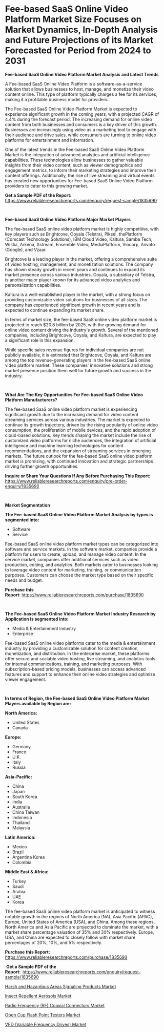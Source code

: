 <p><h1>Fee-based SaaS Online Video Platform Market Size Focuses on Market Dynamics, In-Depth Analysis and Future Projections of its Market Forecasted for Period from 2024 to 2031</h1></p><p><strong>Fee-based SaaS Online Video Platform Market Analysis and Latest Trends</strong></p>
<p><p>A Fee-based SaaS Online Video Platform is a software-as-a-service solution that allows businesses to host, manage, and monetize their video content online. This type of platform typically charges a fee for its services, making it a profitable business model for providers.</p><p>The Fee-based SaaS Online Video Platform Market is expected to experience significant growth in the coming years, with a projected CAGR of 4.4% during the forecast period. The increasing demand for online video content from both businesses and consumers is a key driver of this growth. Businesses are increasingly using video as a marketing tool to engage with their audience and drive sales, while consumers are turning to online video platforms for entertainment and information.</p><p>One of the latest trends in the Fee-based SaaS Online Video Platform Market is the integration of advanced analytics and artificial intelligence capabilities. These technologies allow businesses to gather valuable insights from their video content, such as viewer demographics and engagement metrics, to inform their marketing strategies and improve their content offerings. Additionally, the rise of live streaming and virtual events has created new opportunities for Fee-based SaaS Online Video Platform providers to cater to this growing market.</p></p>
<p><strong>Get a Sample PDF of the Report:&nbsp;</strong> <a href="https://www.reliableresearchreports.com/enquiry/request-sample/1835690">https://www.reliableresearchreports.com/enquiry/request-sample/1835690</a></p>
<p>&nbsp;</p>
<p><strong>Fee-based SaaS Online Video Platform Major Market Players</strong></p>
<p><p>The fee-based SaaS online video platform market is highly competitive, with key players such as Brightcove, Ooyala (Telstra), Piksel, thePlatform (Comcast Technology Solutions), IBM Cloud Video, Kaltura, Samba Tech, Wistia, Arkena, Xstream, Ensemble Video, MediaPlatform, Viocorp, Anvato (Google), and Vzaar. </p><p>Brightcove is a leading player in the market, offering a comprehensive suite of video hosting, management, and monetization solutions. The company has shown steady growth in recent years and continues to expand its market presence across various industries. Ooyala, a subsidiary of Telstra, is another major player known for its advanced video analytics and personalization capabilities. </p><p>Kaltura is a well-established player in the market, with a strong focus on providing customizable video solutions for businesses of all sizes. The company has experienced significant growth in recent years and is expected to continue expanding its market share. </p><p>In terms of market size, the fee-based SaaS online video platform market is projected to reach $20.8 billion by 2025, with the growing demand for online video content driving the industry's growth. Several of the mentioned companies, including Brightcove, Ooyala, and Kaltura, are expected to play a significant role in this expansion. </p><p>While specific sales revenue figures for individual companies are not publicly available, it is estimated that Brightcove, Ooyala, and Kaltura are among the top revenue-generating players in the fee-based SaaS online video platform market. These companies' innovative solutions and strong market presence position them well for future growth and success in the industry.</p></p>
<p>&nbsp;</p>
<p><strong>What Are The Key Opportunities For Fee-based SaaS Online Video Platform Manufacturers?</strong></p>
<p><p>The fee-based SaaS online video platform market is experiencing significant growth due to the increasing demand for video content streaming services across various industries. The market is expected to continue its growth trajectory, driven by the rising popularity of online video consumption, the proliferation of mobile devices, and the rapid adoption of cloud-based solutions. Key trends shaping the market include the rise of customized video platforms for niche audiences, the integration of artificial intelligence and machine learning technologies for content recommendations, and the expansion of streaming services in emerging markets. The future outlook for the fee-based SaaS online video platform market is promising, with continued innovation and strategic partnerships driving further growth opportunities.</p></p>
<p><strong>Inquire or Share Your Questions If Any Before Purchasing This Report:</strong> <a href="https://www.reliableresearchreports.com/enquiry/pre-order-enquiry/1835690">https://www.reliableresearchreports.com/enquiry/pre-order-enquiry/1835690</a></p>
<p>&nbsp;</p>
<p><strong>Market Segmentation</strong></p>
<p><strong>The Fee-based SaaS Online Video Platform Market Analysis by types is segmented into:</strong></p>
<p><ul><li>Software</li><li>Service</li></ul></p>
<p><p>Fee-based SaaS online video platform market types can be categorized into software and service markets. In the software market, companies provide a platform for users to create, upload, and manage video content. In the service market, companies offer additional services such as video production, editing, and analytics. Both markets cater to businesses looking to leverage video content for marketing, training, or communication purposes. Customers can choose the market type based on their specific needs and budget.</p></p>
<p><strong>Purchase this Report:&nbsp;</strong><a href="https://www.reliableresearchreports.com/purchase/1835690">https://www.reliableresearchreports.com/purchase/1835690</a></p>
<p>&nbsp;</p>
<p><strong>The Fee-based SaaS Online Video Platform Market Industry Research by Application is segmented into:</strong></p>
<p><ul><li>Media & Entertainment Industry</li><li>Enterprise</li></ul></p>
<p><p>Fee-based SaaS online video platforms cater to the media & entertainment industry by providing a customizable solution for content creation, monetization, and distribution. In the enterprise market, these platforms offer secure and scalable video hosting, live streaming, and analytics tools for internal communications, training, and marketing purposes. With subscription-based pricing models, businesses can access advanced features and support to enhance their online video strategies and optimize viewer engagement.</p></p>
<p>&nbsp;</p>
<p><strong>In terms of Region, the Fee-based SaaS Online Video Platform Market Players available by Region are:</strong></p>
<p>
    <p> <strong> North America: </strong>
        <ul>
            <li>United States</li>
            <li>Canada</li>
        </ul>
        </p> 
    <p> <strong> Europe: </strong>
        <ul>
            <li>Germany</li>
            <li>France</li>
            <li>U.K.</li>
            <li>Italy</li>
            <li>Russia</li>
        </ul>
        </p> 
    <p> <strong> Asia-Pacific: </strong>
        <ul>
            <li>China</li>
            <li>Japan</li>
            <li>South Korea</li>
            <li>India</li>
            <li>Australia</li>
            <li>China Taiwan</li>
            <li>Indonesia</li>
            <li>Thailand</li>
            <li>Malaysia</li>
        </ul>
        </p> 
    <p> <strong> Latin America: </strong>
        <ul>
            <li>Mexico</li>
            <li>Brazil</li>
            <li>Argentina Korea</li>
            <li>Colombia</li>
        </ul>
        </p> 
    <p> <strong> Middle East & Africa: </strong>
        <ul>
            <li>Turkey</li>
            <li>Saudi</li>
            <li>Arabia</li>
            <li>UAE</li>
            <li>Korea</li>
        </ul>
    </p>
    </p>
<p><p>The fee-based SaaS online video platform market is anticipated to witness notable growth in the regions of North America (NA), Asia Pacific (APAC), Europe, United States of America (USA), and China. Among these regions, North America and Asia Pacific are projected to dominate the market, with a market share percentage valuation of 35% and 30% respectively. Europe, USA, and China are expected to closely follow with market share percentages of 20%, 10%, and 5% respectively.</p></p>
<p><strong>Purchase this Report: </strong><a href="https://www.reliableresearchreports.com/purchase/1835690">https://www.reliableresearchreports.com/purchase/1835690</a></p>
<p>&nbsp;<strong>Get a Sample PDF of the Report:&nbsp;&nbsp;</strong><a href="https://www.reliableresearchreports.com/enquiry/request-sample/1835690">https://www.reliableresearchreports.com/enquiry/request-sample/1835690</a></p>
<p><strong></strong></p>
<p><p><a href="https://github.com/castoriffic/Market-Research-Report-List-3/blob/main/harsh-and-hazardous-areas-signaling-products-market.md">Harsh and Hazardous Areas Signaling Products Market</a></p><p><a href="https://github.com/brenzgnarento/Market-Research-Report-List-1/blob/main/insect-repellent-aerosols-market.md">Insect Repellent Aerosols Market</a></p><p><a href="https://github.com/yoshih12/Market-Research-Report-List-2/blob/main/radio-frequency-rf-coaxial-connectors-market.md">Radio Frequency (RF) Coaxial Connectors Market</a></p><p><a href="https://github.com/yoshih12/Market-Research-Report-List-2/blob/main/open-cup-flash-point-testers-market.md">Open Cup Flash Point Testers Market</a></p><p><a href="https://github.com/jerrycopelandthomaswsqd8q/Market-Research-Report-List-1/blob/main/vfd-variable-frequency-drives-market.md">VFD (Variable Frequency Drives) Market</a></p></p>